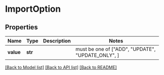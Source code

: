 # ImportOption


## Properties
Name | Type | Description | Notes
------------ | ------------- | ------------- | -------------
**value** | **str** |  |  must be one of ["ADD", "UPDATE", "UPDATE_ONLY", ]

[[Back to Model list]](../README.md#documentation-for-models) [[Back to API list]](../README.md#documentation-for-api-endpoints) [[Back to README]](../README.md)


